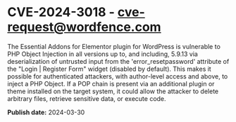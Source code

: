 # CVE-2024-3018 - cve-request@wordfence.com

The Essential Addons for Elementor plugin for WordPress is vulnerable to PHP Object Injection in all versions up to, and including, 5.9.13 via deserialization of untrusted input from the 'error_resetpassword' attribute of the "Login | Register Form" widget (disabled by default). This makes it possible for authenticated attackers, with author-level access and above, to inject a PHP Object. If a POP chain is present via an additional plugin or theme installed on the target system, it could allow the attacker to delete arbitrary files, retrieve sensitive data, or execute code.

**Publish date:** 2024-03-30
